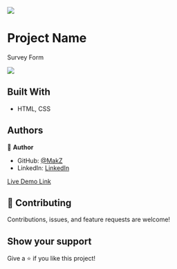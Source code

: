 ![](https://img.shields.io/badge/Microverse-blueviolet)

# Project Name

Survey Form

<img src="https://lh3.googleusercontent.com/pw/AM-JKLWa1bqQA-Nqkd7EvByC6snnDe8hNy7YiMH5tnD1QZy-dmdxn_eltpqSuSdOwktkO5G7XBd4lleDuWmvWnUcJmOg_VDdchv-WkXkvu4uwDewzvQYy5NnsX1YNBrX-9AncgFnZxYaAxMinBv4Aq0C1GRN=w1903-h937-no?authuser=0">

## Built With

- HTML, CSS

## Authors

👤 **Author**

- GitHub: [@MakZ](https://github.com/MakZ)
- LinkedIn: [LinkedIn](https://www.linkedin.com/in/maksymilian-zuzel-70101a174/)

[Live Demo Link](https://makz.github.io/MV_SurveyForm/)


## 🤝 Contributing

Contributions, issues, and feature requests are welcome!

## Show your support

Give a ⭐️ if you like this project!
